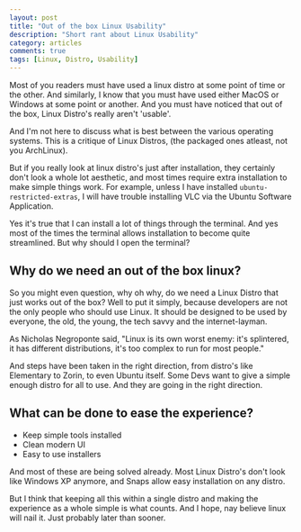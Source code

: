 ```yaml
---
layout: post
title: "Out of the box Linux Usability"
description: "Short rant about Linux Usability"
category: articles
comments: true
tags: [Linux, Distro, Usability]
---
```


Most of you readers must have used a linux distro at some point of time or the other. And similarly, I know that you must have used either MacOS or Windows at some point or another. And you must have noticed that out of the box, Linux Distro's really aren't 'usable'.

And I'm not here to discuss what is best between the various operating systems. This is a critique of Linux Distros, (the packaged ones atleast, not you ArchLinux).

But if you really look at linux distro's just after installation, they certainly don't look a whole lot aesthetic, and most times require extra installation to make simple things work. For example, unless I have installed `ubuntu-restricted-extras`, I will have trouble installing VLC via the Ubuntu Software Application.

Yes it's true that I can install a lot of things through the terminal. And yes most of the times the terminal allows installation to become quite streamlined. But why should I open the terminal?

## Why do we need an out of the box linux?

So you might even question, why oh why, do we need a Linux Distro that just works out of the box? Well to put it simply, because developers are not the only people who should use Linux. It should be designed to be used by everyone, the old, the young, the tech savvy and the internet-layman.

As Nicholas Negroponte said, "Linux is its own worst enemy: it's splintered, it has different distributions, it's too complex to run for most people."

And steps have been taken in the right direction, from distro's like Elementary to Zorin, to even Ubuntu itself. Some Devs want to give a simple enough distro for all to use. And they are going in the right direction.

## What can be done to ease the experience?

- Keep simple tools installed
- Clean modern UI
- Easy to use installers

And most of these are being solved already. Most Linux Distro's don't look like Windows XP anymore, and Snaps allow easy installation on any distro.

But I think that keeping all this within a single distro and making the experience as a whole simple is what counts. And I hope, nay believe linux will nail it. Just probably later than sooner.
